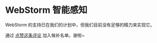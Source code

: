 <Logo name="webstorm" class="logo-float-xl"/>

# WebStorm 智能感知

WebStorm 的支持已在我们的计划中，但我们目前没有足够的精力来实现它。

通过 [点赞这条评论](https://github.com/windicss/windicss/discussions/136#discussioncomment-557097) 加入候补名单。谢啦~
